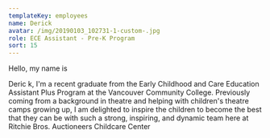 ```yaml
---
templateKey: employees
name: Derick
avatar: /img/20190103_102731-1-custom-.jpg
role: ECE Assistant - Pre-K Program
sort: 15
---
```

Hello, my name is

Derick, I'm a recent graduate from the Early Childhood and Care Education Assistant Plus Program at the Vancouver Community College. Previously coming from a background in theatre and helping with children's theatre camps growing up, I am delighted to inspire the children to become the best that they can be with such a strong, inspiring, and dynamic team here at Ritchie Bros. Auctioneers Childcare Center
